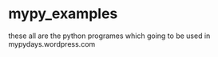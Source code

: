 # mypy_examples
these all are the python programes which going to be used in mypydays.wordpress.com 
